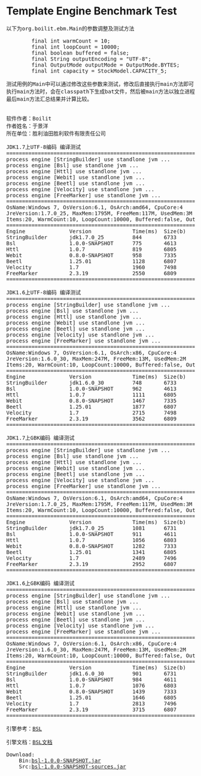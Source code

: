 Template Engine Benchmark Test
===
<pre>
以下为org.boilit.ebm.Main的参数调整及测试方法        
        
        final int warmCount = 10;
        final int loopCount = 10000;
        final boolean buffered = false;
        final String outputEncoding = "UTF-8";
        final OutputMode outputMode = OutputMode.BYTES;
        final int capacity = StockModel.CAPACITY_5;

测试用例的Main中可以通过修改这些参数来测试，修改后直接执行main方法即可
执行main方法时，会在classpath下生成bat文件，然后被main方法以独立进程启动并产生结果，
最后main方法汇总结果并计算比较。


软件作者：Boilit
作者姓名：于景洋
所在单位：胜利油田胜利软件有限责任公司

JDK1.7上UTF-8编码 编译测试
===============================================================================
process engine [StringBuilder] use standlone jvm ...
process engine [Bsl] use standlone jvm ...
process engine [Httl] use standlone jvm ...
process engine [Webit] use standlone jvm ...
process engine [Beetl] use standlone jvm ...
process engine [Velocity] use standlone jvm ...
process engine [FreeMarker] use standlone jvm ...
===============================================================================
OsName:Windows 7, OsVersion:6.1, OsArch:amd64, CpuCore:4
JreVersion:1.7.0_25, MaxMem:1795M, FreeMem:117M, UsedMem:3M
Items:20, WarmCount:10, LoopCount:10000, Buffered:false, OutputEncoding:UTF-8
===============================================================================
Engine              Version             Time(ms)  Size(b)   Tps       Rate(%)   
StringBuilder       jdk1.7.0_25         844       6733      11848     100.00    
Bsl                 1.0.0-SNAPSHOT      775       4613      12903     108.90    
Httl                1.0.7               819       6805      12210     103.05    
Webit               0.8.0-SNAPSHOT      958       7335      10438     88.10     
Beetl               1.25.01             1128      6807      8865      74.82     
Velocity            1.7                 1960      7498      5102      43.06     
FreeMarker          2.3.19              2550      6809      3921      33.10     
===============================================================================

JDK1.6上UTF-8编码 编译测试
===============================================================================
process engine [StringBuilder] use standlone jvm ...
process engine [Bsl] use standlone jvm ...
process engine [Httl] use standlone jvm ...
process engine [Webit] use standlone jvm ...
process engine [Beetl] use standlone jvm ...
process engine [Velocity] use standlone jvm ...
process engine [FreeMarker] use standlone jvm ...
===============================================================================
OsName:Windows 7, OsVersion:6.1, OsArch:x86, CpuCore:4
JreVersion:1.6.0_30, MaxMem:247M, FreeMem:13M, UsedMem:2M
Items:20, WarmCount:10, LoopCount:10000, Buffered:false, OutputEncoding:UTF-8
===============================================================================
Engine              Version             Time(ms)  Size(b)   Tps       Rate(%)   
StringBuilder       jdk1.6.0_30         748       6733      13368     100.00    
Bsl                 1.0.0-SNAPSHOT      962       4613      10395     77.75     
Httl                1.0.7               1111      6805      9000      67.33     
Webit               0.8.0-SNAPSHOT      1467      7335      6816      50.99     
Beetl               1.25.01             1877      6807      5327      39.85     
Velocity            1.7                 2715      7498      3683      27.55     
FreeMarker          2.3.19              3562      6809      2807      21.00     
===============================================================================

JDK1.7上GBK编码 编译测试
===============================================================================
process engine [StringBuilder] use standlone jvm ...
process engine [Bsl] use standlone jvm ...
process engine [Httl] use standlone jvm ...
process engine [Webit] use standlone jvm ...
process engine [Beetl] use standlone jvm ...
process engine [Velocity] use standlone jvm ...
process engine [FreeMarker] use standlone jvm ...
===============================================================================
OsName:Windows 7, OsVersion:6.1, OsArch:amd64, CpuCore:4
JreVersion:1.7.0_25, MaxMem:1795M, FreeMem:117M, UsedMem:3M
Items:20, WarmCount:10, LoopCount:10000, Buffered:false, OutputEncoding:GBK
===============================================================================
Engine              Version             Time(ms)  Size(b)   Tps       Rate(%)   
StringBuilder       jdk1.7.0_25         1081      6731      9250      100.00    
Bsl                 1.0.0-SNAPSHOT      911       4611      10976     118.66    
Httl                1.0.7               1056      6803      9469      102.37    
Webit               0.8.0-SNAPSHOT      1282      7333      7800      84.32     
Beetl               1.25.01             1341      6805      7457      80.61     
Velocity            1.7                 2489      7496      4017      43.43     
FreeMarker          2.3.19              2952      6807      3387      36.62     
===============================================================================

JDK1.6上GBK编码 编译测试
===============================================================================
process engine [StringBuilder] use standlone jvm ...
process engine [Bsl] use standlone jvm ...
process engine [Httl] use standlone jvm ...
process engine [Webit] use standlone jvm ...
process engine [Beetl] use standlone jvm ...
process engine [Velocity] use standlone jvm ...
process engine [FreeMarker] use standlone jvm ...
===============================================================================
OsName:Windows 7, OsVersion:6.1, OsArch:x86, CpuCore:4
JreVersion:1.6.0_30, MaxMem:247M, FreeMem:13M, UsedMem:2M
Items:20, WarmCount:10, LoopCount:10000, Buffered:false, OutputEncoding:GBK
===============================================================================
Engine              Version             Time(ms)  Size(b)   Tps       Rate(%)   
StringBuilder       jdk1.6.0_30         901       6731      11098     100.00    
Bsl                 1.0.0-SNAPSHOT      984       4611      10162     91.57     
Httl                1.0.7               1076      6803      9293      83.74     
Webit               0.8.0-SNAPSHOT      1439      7333      6949      62.61     
Beetl               1.25.01             1646      6805      6075      54.74     
Velocity            1.7                 2813      7496      3554      32.03     
FreeMarker          2.3.19              3715      6807      2691      24.25     
===============================================================================

引擎参考：<a href="https://github.com/boilit/bsl">BSL</a>

引擎文档：<a href="http://boilit.github.io/bsl">BSL文档</a>

Download: 
    Bin:<a href="http://boilit.github.io/bsl/files/bsl-1.0.0-SNAPSHOT.jar">bsl-1.0.0-SNAPSHOT.jar</a>
    Src:<a href="http://boilit.github.io/bsl/files/bsl-1.0.0-SNAPSHOT-sources.jar">bsl-1.0.0-SNAPSHOT-sources.jar</a>
</pre>
